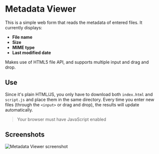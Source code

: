 # Metadata Viewer

This is a simple web form that reads the metadata of entered files. It currently displays:
 - **File name**
 - **Size**
 - **MIME type**
 - **Last modified date**

Makes use of HTML5 file API, and supports multiple input and drag and drop.

## Use

Since it's plain HTML/JS, you only have to download both `index.html` and `script.js` and place them in the same directory.
Every time you enter new files (through the `<input>` or drag and drop), the results will update automatically.

> Your browser must have JavaScript enabled

## Screenshots

![Metadata Viewer screenshot](https://raw.githubusercontent.com/YagoGG/GCI2015/master/Metadata%20Viewer/Screenshots/Screenshot.png)
